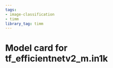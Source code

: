 ```yaml
---
tags:
- image-classification
- timm
library_tag: timm
---
```

# Model card for tf_efficientnetv2_m.in1k